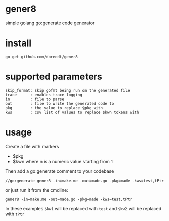# gener8
simple golang go:generate code generator

# install
```
go get github.com/dbreedt/gener8
```

# supported parameters
```
skip_format: skip gofmt being run on the generated file
trace      : enables trace logging
in         : file to parse
out        : file to write the generated code to
pkg        : the value to replace $pkg with
kws        : csv list of values to replace $kwn tokens with
```

# usage
Create a file with markers
 * $pkg
 * $kwn where n is a numeric value starting from 1

Then add a go:generate comment to your codebase

```
//go:generate gener8 -in=make.me -out=made.go -pkg=made -kws=test,tPtr
```

or just run it from the cmdline:
```
gener8 -in=make.me -out=made.go -pkg=made -kws=test,tPtr
```

In these examples `$kw1` will be replaced with `test` and `$kw2` will be replaced with `tPtr`
